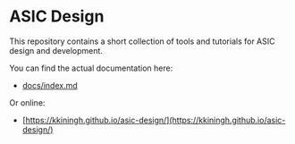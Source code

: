 ASIC Design
===========

This repository contains a short collection of tools and tutorials for ASIC design and development.

You can find the actual documentation here:

 - [docs/index.md](docs/index.md)

Or online:

 - [https://kkiningh.github.io/asic-design/](https://kkiningh.github.io/asic-design/)
